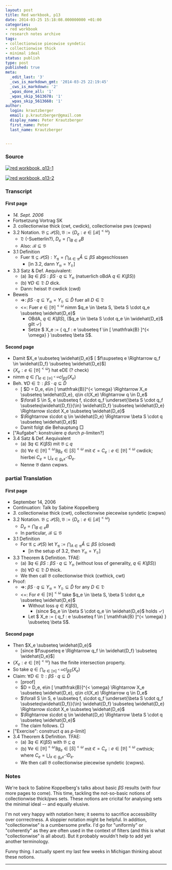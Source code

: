 ```yaml
---
layout: post
title: Red workbook, p13
date: 2014-03-25 15:18:08.000000000 +01:00
categories:
- red workbook
- research notes archive
tags:
- collectionwise piecewise syndetic
- collectionwise thick
- minimal ideal
status: publish
type: post
published: true
meta:
  _edit_last: '3'
  _cws_is_markdown_gmt: '2014-03-25 22:19:45'
  _cws_is_markdown: '2'
  _wpas_done_all: '1'
  _wpas_skip_5613678: '1'
  _wpas_skip_5613660: '1'
author:
  login: krautzberger
  email: p.krautzberger@gmail.com
  display_name: Peter Krautzberger
  first_name: Peter
  last_name: Krautzberger


---
```


### Source

[![red workbook, p13-1](assets/2014-03-25-10.27.34_cropped-744x1024.jpg)](http://boolesrings.org/krautzberger/files/2014/03/2014-03-25-10.27.34_cropped.jpg)

[![red workbook, p13-2](assets/2014-03-25-10.27.14_cropped-757x1024.jpg)](http://boolesrings.org/krautzberger/files/2014/03/2014-03-25-10.27.14_cropped.jpg)

### Transcript

#### First page

*   _14\. Sept. 2006_
*   Fortsetzung Vortrag SK
*   _3._ collectionwise thick (cwt, cwdick), collectionwise pws (cwpws)
*   3.2 Notation. $\mathfrak{B} \subseteq \mathcal{P}(S), \mathfrak{V} := \{ D_e : e \in [\mathcal{B}]^{<\omega} \}$
    *   $\mathfrak{D}$ (-Suetterlin?), $D_e = \bigcap_{B\in e} B$
    *   Also: $\mathcal{B} \subseteq \mathfrak{V}$
*   3.1 Definition
    *   Fuer $\mathfrak{A} \subseteq \mathcal{P}(S): Y_{\mathfrak{A}} = \bigcap_{A\in\mathfrak{A}} \widehat{A} \subseteq \beta S$ abgeschlossen
        *   [in 3.2, dann $Y_\mathfrak{B} = Y_\mathfrak{D}$]
*   3.3 Satz & Def. Aequivalent:
    *   (a) $\exists q \in \beta S: \beta S \cdot q \subseteq Y_\mathfrak{B}$ (natuerlich oBdA $q\in K(\beta S)$)
    *   (b) $\forall D \in \mathfrak{D}$ $D$ dick.
    *   Dann: heisst $\mathfrak{B}$ cwdick (cwd)
*   Beweis
    *   =>: $\beta S \cdot q \subseteq Y_{\mathfrak{B}} = Y_\mathfrak{D} \subseteq \widehat{D}$ fuer all $D\in \mathfrak{D}$
    *   <=: Fuer $e\in [\mathfrak{B}]^{<\omega}$ nimm $q_e \in \beta S, \beta S \cdot q_e \subseteq \widehat{D_e}$
        *   OBdA, $q\in K(\beta S)$, ($q_e \in \beta S \cdot q_e \in \widehat{D_e}$ gilt ✓)
        *   Setze $ X_e := \{ q_f : e \subseteq f \in [ \mathfrak{B} ]^{< \omega} \} \subseteq \beta S$.

#### Second page

*   Damit $X_e \subseteq \widehat{D_e}$ [ $f\supseteq e \Rightarrow q_f \in \widehat{D_f} \subseteq \widehat{D_e}$]
*   $\{ X_e : e \in [\mathfrak{B}]^{< \omega} \}$ hat eDE (? check)
*   nimm $q\in \bigcap_{e \in [ \mathfrak{B} ]^{<\omega}} cl_{\beta S}(X_e)$
*   Beh. $\forall D \in \mathfrak{D}: \beta S \cdot q \subseteq \widehat{D}$
    *   [ $D = D_e, e\in [ \mathfrak{B}]^{< \omega} \Rightarrow X_e \subseteq \widehat{D_e}, q\in cl(X_e) \Rightarrow q \in D_e$
    *   $\forall S \in S, e \subseteq f, s\cdot q_f \underset{\beta S \cdot q_f \subseteq\widehat{D_f}}{\in} \widehat{D_f} \subseteq \widehat{D_e} \Rightarrow s\cdot X_e \subseteq \widehat{D_e}$
    *   $\Rightarrow s\cdot q \in \widehat{D_e} \Rightarrow \beta S \cdot q \subseteq \widehat{D_e}$]
    *   Damit folgt die Behauptung □
*   ["Aufgabe": konstruiere $q$ durch $p$-limiten?]
*   3.4 Satz & Def. Aequivalent
    *   (a) $\exists q\in K(\beta S)$ mit $\mathfrak{B} \subseteq q$
    *   (b) $\forall e \in [\mathfrak{B} ]^{<\omega} \exists g_e \in [S]^{< \omega}$ mit $\mathfrak{C} = { C_e: e \in [\mathfrak{B}]^{<\omega} }$ cwdick; hierbei $C_e = \bigcup_{x \in g_e x^{-1}} D_e$.
    *   Nenne $\mathfrak{B}$ dann cwpws.

### partial Translation

#### First page

*   September 14, 2006
*   Continuation: Talk by Sabine Koppelberg
*   _3._ collectionwise thick (cwt), collectionwise piecewise syndetic (cwpws)
*   3.2 Notation. $\mathfrak{B} \subseteq \mathcal{P}(S), \mathfrak{V} := \{ D_e : e \in [\mathcal{B}]^{<\omega} \}$
    *   $D_e = \bigcap_{B\in e} B$
    *   In particular, $\mathcal{B} \subseteq \mathfrak{V}$
*   3.1 Definition
    *   For $\mathfrak{A} \subseteq \mathcal{P}(S)$ let $Y_{\mathfrak{A}} := \bigcap_{A\in\mathfrak{A}} \widehat{A} \subseteq \beta S$ (closed)
        *   [in the setup of 3.2, then $Y_\mathfrak{B} = Y_\mathfrak{D}$]
*   3.3 Theorem & Definition. TFAE:
    *   (a) $\exists q \in \beta S: \beta S \cdot q \subseteq Y_\mathfrak{B}$ (without loss of generality, $q\in K(\beta S)$)
    *   (b) $\forall D \in \mathfrak{D}$ $D$ thick.
    *   We then call $\mathfrak{B}$ collectionwise thick (cwthick, cwt)
*   Proof:
    *   =>: $\beta S \cdot q \subseteq Y_{\mathfrak{B}} = Y_\mathfrak{D} \subseteq \widehat{D}$ for any $D\in \mathfrak{D}$
    *   <=: For $e\in [\mathfrak{B}]^{<\omega}$ take $q_e \in \beta S, \beta S \cdot q_e \subseteq \widehat{D_e}$
        *   Without loss $q\in K(\beta S)$,
            *   (since $q_e \in \beta S \cdot q_e \in \widehat{D_e}$ holds ✓)
        *   Let $ X_e := \{ q_f : e \subseteq f \in [ \mathfrak{B} ]^{< \omega} \} \subseteq \beta S$.

#### Second page

*   Then $X_e \subseteq \widehat{D_e}$
    *   [since $f\supseteq e \Rightarrow q_f \in \widehat{D_f} \subseteq \widehat{D_e}$]
*   $\{ X_e : e \in [\mathfrak{B}]^{< \omega} \}$ has the finite intersection property.
*   So take $q\in \bigcap_{e \in [ \mathfrak{B} ]^{<\omega}} cl_{\beta S}(X_e)$
*   Claim: $\forall D \in \mathfrak{D}: \beta S \cdot q \subseteq \widehat{D}$
    *   [proof]
    *   $D = D_e, e\in [ \mathfrak{B}]^{< \omega} \Rightarrow X_e \subseteq \widehat{D_e}, q\in cl(X_e) \Rightarrow q \in D_e$
    *   $\forall S \in S, e \subseteq f, s\cdot q_f \underset{\beta S \cdot q_f \subseteq\widehat{D_f}}{\in} \widehat{D_f} \subseteq \widehat{D_e} \Rightarrow s\cdot X_e \subseteq \widehat{D_e}$
    *   $\Rightarrow s\cdot q \in \widehat{D_e} \Rightarrow \beta S \cdot q \subseteq \widehat{D_e}$
    *   The claim follows. □
*   ["Exercise": construct $q$ as $p$-limit]
*   3.4 Theorem & Definition. TFAE:
    *   (a) $\exists q\in K(\beta S)$ with $\mathfrak{B} \subseteq q$
    *   (b) $\forall e \in [\mathfrak{B} ]^{<\omega} \exists g_e \in [S]^{< \omega}$ mit $\mathfrak{C} = { C_e: e \in [\mathfrak{B}]^{<\omega} }$ cwthick; where $C_e = \bigcup_{x \in g_e x^{-1}} D_e$.
    *   We then call $\mathfrak{B}$ collectionwise piecewise syndetic (cwpws).

### Notes

We're back to Sabine Koppelberg's talks about basic $\beta S$ results (with four more pages to come). This time, tackling the not-so-basic notions of collectionwise thick/pws sets. These notions are cricital for analysing sets the minimal ideal -- and equally elusive.

I'm not very happy with notation here; it seems to sacrifice accessibility over corrrectness. A sloppier notation might be helpful. In addition, "collectionwise" is a cumbersome prefix. I'd go for "uniformly" or "coherently" as they are often used in the context of filters (and this is what "collectionwise" is all about). But it probably wouldn't help to add yet another terminology.

Funny thing. I actually spent my last few weeks in Michigan thinking about these notions.

* * *